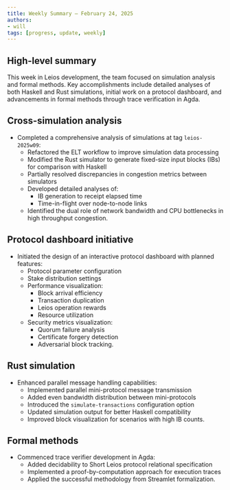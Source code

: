 ```yaml
---
title: Weekly Summary – February 24, 2025
authors:
- will
tags: [progress, update, weekly]
---
```


## High-level summary

This week in Leios development, the team focused on simulation analysis and formal methods. Key accomplishments include detailed analyses of both Haskell and Rust simulations, initial work on a protocol dashboard, and advancements in formal methods through trace verification in Agda.

## Cross-simulation analysis

- Completed a comprehensive analysis of simulations at tag `leios-2025w09`:
  - Refactored the ELT workflow to improve simulation data processing
  - Modified the Rust simulator to generate fixed-size input blocks (IBs) for comparison with Haskell
  - Partially resolved discrepancies in congestion metrics between simulators
  - Developed detailed analyses of:
    - IB generation to receipt elapsed time
    - Time-in-flight over node-to-node links
  - Identified the dual role of network bandwidth and CPU bottlenecks in high throughput congestion.

## Protocol dashboard initiative

- Initiated the design of an interactive protocol dashboard with planned features:
  - Protocol parameter configuration
  - Stake distribution settings
  - Performance visualization:
    - Block arrival efficiency
    - Transaction duplication
    - Leios operation rewards
    - Resource utilization
  - Security metrics visualization:
    - Quorum failure analysis
    - Certificate forgery detection
    - Adversarial block tracking.

## Rust simulation

- Enhanced parallel message handling capabilities:
  - Implemented parallel mini-protocol message transmission
  - Added even bandwidth distribution between mini-protocols
  - Introduced the `simulate-transactions` configuration option
  - Updated simulation output for better Haskell compatibility
  - Improved block visualization for scenarios with high IB counts.

## Formal methods

- Commenced trace verifier development in Agda:
  - Added decidability to Short Leios protocol relational specification
  - Implemented a proof-by-computation approach for execution traces
  - Applied the successful methodology from Streamlet formalization. 
